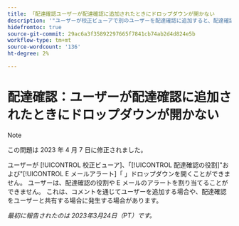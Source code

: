 ```yaml
---
title: 「配達確認ユーザーが配達確認に追加されたときにドロップダウンが開かない
description: '"ユーザーが校正ビューアで別のユーザーを配達確認に追加すると、配達確認の役割と電子メールアラートのドロップダウンを開くことができません。 ユーザーは、配達確認の役割や E メールのアラートを割り当てることができません。 これは、コメントを通じてユーザーを追加する場合や、配達確認をユーザーと共有する場合に発生する可能性があります。'
hidefromtoc: true
source-git-commit: 29ac6a3f35892297665f7841cb74ab2d4d824e5b
workflow-type: tm+mt
source-wordcount: '136'
ht-degree: 2%

---
```



# 配達確認：ユーザーが配達確認に追加されたときにドロップダウンが開かない

>[!NOTE]
>
>この問題は 2023 年 4 月 7 日に修正されました。

<!--This article is on WF and WFP TOCs-->

ユーザーが [!UICONTROL 校正ビューア]、「[!UICONTROL 配達確認の役割]&quot;および&quot;[!UICONTROL E メールアラート]「 」ドロップダウンを開くことができません。 ユーザーは、配達確認の役割や E メールのアラートを割り当てることができません。 これは、コメントを通じてユーザーを追加する場合や、配達確認をユーザーと共有する場合に発生する場合があります。

_最初に報告されたのは 2023年3月24日（PT）です。_

